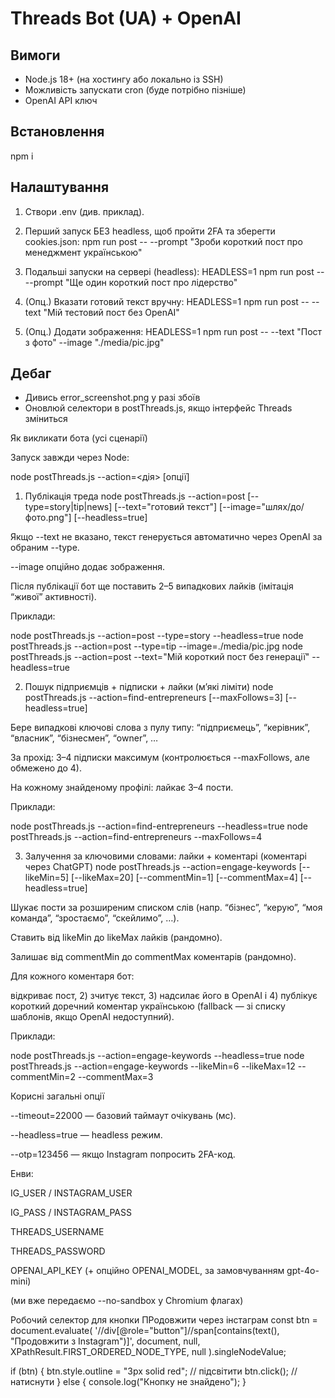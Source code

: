 # Threads Bot (UA) + OpenAI

## Вимоги
- Node.js 18+ (на хостингу або локально із SSH)
- Можливість запускати cron (буде потрібно пізніше)
- OpenAI API ключ

## Встановлення
npm i

## Налаштування
1) Створи .env (див. приклад).
2) Перший запуск БЕЗ headless, щоб пройти 2FA та зберегти cookies.json:
   npm run post -- --prompt "Зроби короткий пост про менеджмент українською"

3) Подальші запуски на сервері (headless):
   HEADLESS=1 npm run post -- --prompt "Ще один короткий пост про лідерство"

4) (Опц.) Вказати готовий текст вручну:
   HEADLESS=1 npm run post -- --text "Мій тестовий пост без OpenAI"

5) (Опц.) Додати зображення:
   HEADLESS=1 npm run post -- --text "Пост з фото" --image "./media/pic.jpg"

## Дебаг
- Дивись error_screenshot.png у разі збоїв
- Оновлюй селектори в postThreads.js, якщо інтерфейс Threads зміниться


Як викликати бота (усі сценарії)

Запуск завжди через Node:

node postThreads.js --action=<дія> [опції]

1) Публікація треда
node postThreads.js --action=post [--type=story|tip|news] [--text="готовий текст"] [--image="шлях/до/фото.png"] [--headless=true]


Якщо --text не вказано, текст генерується автоматично через OpenAI за обраним --type.

--image опційно додає зображення.

Після публікації бот ще поставить 2–5 випадкових лайків (імітація “живої” активності).

Приклади:

node postThreads.js --action=post --type=story --headless=true
node postThreads.js --action=post --type=tip --image=./media/pic.jpg
node postThreads.js --action=post --text="Мій короткий пост без генерації" --headless=true

2) Пошук підприємців + підписки + лайки (м’які ліміти)
node postThreads.js --action=find-entrepreneurs [--maxFollows=3] [--headless=true]


Бере випадкові ключові слова з пулу типу: “підприємець”, “керівник”, “власник”, “бізнесмен”, “owner”, …

За прохід: 3–4 підписки максимум (контролюється --maxFollows, але обмежено до 4).

На кожному знайденому профілі: лайкає 3–4 пости.

Приклади:

node postThreads.js --action=find-entrepreneurs --headless=true
node postThreads.js --action=find-entrepreneurs --maxFollows=4

3) Залучення за ключовими словами: лайки + коментарі (коментарі через ChatGPT)
node postThreads.js --action=engage-keywords [--likeMin=5] [--likeMax=20] [--commentMin=1] [--commentMax=4] [--headless=true]


Шукає пости за розширеним списком слів (напр. “бізнес”, “керую”, “моя команда”, “зростаємо”, “скейлимо”, …).

Ставить від likeMin до likeMax лайків (рандомно).

Залишає від commentMin до commentMax коментарів (рандомно).

Для кожного коментаря бот:

відкриває пост, 2) зчитує текст, 3) надсилає його в OpenAI і 4) публікує короткий доречний коментар українською (fallback — зі списку шаблонів, якщо OpenAI недоступний).

Приклади:

node postThreads.js --action=engage-keywords --headless=true
node postThreads.js --action=engage-keywords --likeMin=6 --likeMax=12 --commentMin=2 --commentMax=3

Корисні загальні опції

--timeout=22000 — базовий таймаут очікувань (мс).

--headless=true — headless режим.

--otp=123456 — якщо Instagram попросить 2FA-код.

Енви:

IG_USER / INSTAGRAM_USER

IG_PASS / INSTAGRAM_PASS

THREADS_USERNAME

THREADS_PASSWORD

OPENAI_API_KEY (+ опційно OPENAI_MODEL, за замовчуванням gpt-4o-mini)

(ми вже передаємо --no-sandbox у Chromium флагах)

Робочий селектор для кнопки ПРодовжити через інстаграм const btn = document.evaluate(
  '//div[@role="button"]//span[contains(text(), "Продовжити з Instagram")]',
  document,
  null,
  XPathResult.FIRST_ORDERED_NODE_TYPE,
  null
).singleNodeValue;

if (btn) {
  btn.style.outline = "3px solid red"; // підсвітити
  btn.click(); // натиснути
} else {
  console.log("Кнопку не знайдено");
}